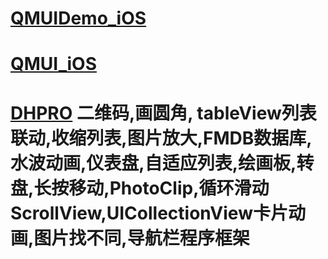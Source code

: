 

# [QMUIDemo_iOS](https://github.com/QMUI/QMUIDemo_iOS)

# [QMUI_iOS](https://github.com/Tencent/QMUI_iOS)

# [DHPRO](https://github.com/Andrew5/DHPRO)  二维码,画圆角, tableView列表联动,收缩列表,图片放大,FMDB数据库,水波动画,仪表盘,自适应列表,绘画板,转盘,长按移动,PhotoClip,循环滑动ScrollView,UICollectionView卡片动画,图片找不同,导航栏程序框架


